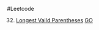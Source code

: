 #Leetcode

32. [Longest Vaild Parentheses](https://leetcode.com/problems/longest-valid-parentheses) [GO](algorithms/go/cl32_longest_vaild_parentheses/cl32_longestVaildParentheses.go)
